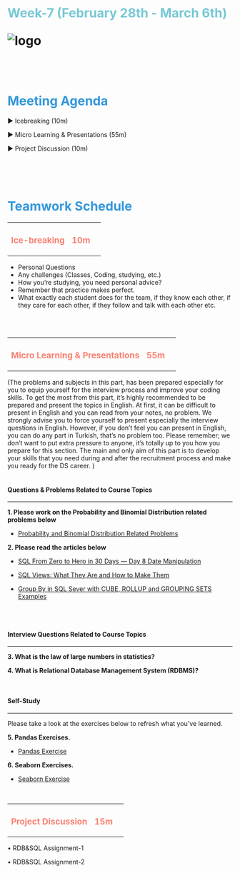 <h1><strong><span style="color: #77C8D5;">Week-7 (February 28th - March 6th)</strong></span>

![logo](ds_agenda_logo.png)

<br>

<h1><strong><span style="color: #3498DB;">Meeting Agenda</strong></h1></span>

<span class="c16 c30">▶ </span><span
class="c42 c82">Icebreaking (10m)</span><span class="c16 c23"> </span>

<span class="c16 c30">▶ </span><span
class="c42 c82">Micro Learning & Presentations (55m)</span><span class="c46 c42 c48"> </span>

<span class="c30">▶ </span><span class="c46 c48 c42">Project Discussion (10m)</span>

<br>
<br>
<br>

<div style="page-break-after: always;"></div>

<h1><strong><span style="color: #3498DB;">Teamwork Schedule</strong></h1></span>

<table style= "width:100%;">
                <tr>
                <td style="color: #FA8072; text-align:left "><h3><strong><p>Ice-breaking</td>
                <td style="color: #FA8072; text-align:right;"><h3><strong><p>10m</p><td>                </tr>
</table>

- Personal Questions 
- Any challenges (Classes, Coding, studying, etc.) 
- How you’re studying, you need personal advice? 
- Remember that practice makes perfect. 
- What exactly each student does for the team, if they know each other, if they care for each other, if they follow and talk with each other etc. 

<br>
<br>

<table style= "width:100%;">
                <tr>
                <td style="color: #FA8072; text-align:left "><h3><strong><p>Micro Learning & Presentations</td>
                <td style="color: #FA8072; text-align:right;"><h3><strong><p>55m</p><td>                </tr>
</table>
(The problems and subjects in this part, has been prepared especially for you to equip yourself for the interview process and improve your coding skills. To get the most from this part, it’s highly recommended to be prepared and present the topics in English. 
At first, it can be difficult to present in English and you can read from your notes, no problem. We strongly advise you to force yourself to present especially the interview questions in English. However, if you don’t feel you can present in English, you can do any part in Turkish, that’s no problem too. 
Please remember; we don’t want to put extra pressure to anyone, it’s totally up to you how you prepare for this section. The main and only aim of this part is to develop your skills that you need during and after the recruitment process and make you ready for the DS career.
)
<br>
<br>
<h4><strong>Questions & Problems Related to Course Topics</strong></h4>
<hr>

**1. Please work on the Probability and Binomial Distribution related problems below**

- [Probability and Binomial Distribution Related Problems](https://github.com/clarusway/DS-TR-1022-DA-Module-Students/blob/main/2-%20Weekly%20Agenda/Week_7/07_Probability_and_Binomial_Distribution_Related_Problems_Student.ipynb)
                  
**2. Please read the articles below**
                  
- [SQL From Zero to Hero in 30 Days — Day 8 Date Manipulation](https://sonery.medium.com/sql-from-zero-to-hero-in-30-days-day-8-date-manipulation-fdecc18bed75)
                  
- [SQL Views: What They Are and How to Make Them](https://medium.datadriveninvestor.com/sql-views-what-they-are-and-how-to-make-62229b2f0fd7)
                  
- [Group By in SQL Sever with CUBE, ROLLUP and GROUPING SETS Examples](https://medium.com/@biroltopuz/group-by-in-sql-sever-with-cube-rollup-and-grouping-sets-examples-4cef8e0e1bb2)                  

<br>             

<br>
<h4><strong>Interview Questions Related to Course Topics</strong></h4>
<hr>

**3. What is the law of large numbers in statistics?**

**4. What is Relational Database Management System (RDBMS)?**
<br>

<br>
<h4><strong>Self-Study</strong></h4>
<hr>

Please take a look at the exercises below to refresh what you've learned. 
                  
**5. Pandas Exercises.**

- [Pandas Exercise](https://github.com/clarusway/DS-TR-1022-DA-Module-Students/blob/main/2-%20Weekly%20Agenda/Week_7/07_Pandas_Exercise_Student.ipynb)
                  
**6. Seaborn Exercises.**

- [Seaborn Exercise](https://github.com/clarusway/DS-TR-1022-DA-Module-Students/blob/main/2-%20Weekly%20Agenda/Week_7/07_Self_Study_Seaborn_Exercise_Student.ipynb)
                  
<br>

<table style= "width:100%;">
                <tr>
                <td style="color: #FA8072; text-align:left "><h3><strong><p>Project Discussion</td>
                <td style="color: #FA8072; text-align:right;"><h3><strong><p>15m</p><td>                </tr>                
</table>

•	RDB&SQL Assignment-1
                  
•	RDB&SQL Assignment-2
